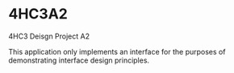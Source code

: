 # 4HC3A2
4HC3 Deisgn Project A2

This application only implements an interface for the purposes of demonstrating interface design principles.
